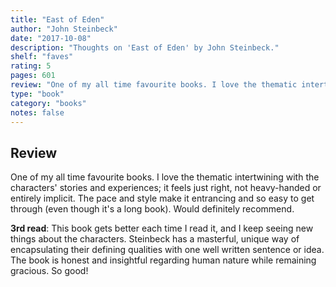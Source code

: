 ```yaml
---
title: "East of Eden"
author: "John Steinbeck"
date: "2017-10-08"
description: "Thoughts on 'East of Eden' by John Steinbeck."
shelf: "faves"
rating: 5
pages: 601
review: "One of my all time favourite books. I love the thematic intertwining with the characters' stories and experiences; it feels just right, not heavy-handed or entirely implicit. The pace and style make it entrancing and so easy to get through (even though it's a long book). Would definitely recommend.<br/><br/><b>3rd read</b>: This book gets better each time I read it, and I keep seeing new things about the characters. Steinbeck has a masterful, unique way of encapsulating their defining qualities with one well written sentence or idea. The book is honest and insightful regarding human nature while remaining gracious. So good!"
type: "book"
category: "books"
notes: false
---
```


## Review

One of my all time favourite books. I love the thematic intertwining with the characters' stories and experiences; it feels just right, not heavy-handed or entirely implicit. The pace and style make it entrancing and so easy to get through (even though it's a long book). Would definitely recommend.

<b>3rd read</b>: This book gets better each time I read it, and I keep seeing new things about the characters. Steinbeck has a masterful, unique way of encapsulating their defining qualities with one well written sentence or idea. The book is honest and insightful regarding human nature while remaining gracious. So good!
